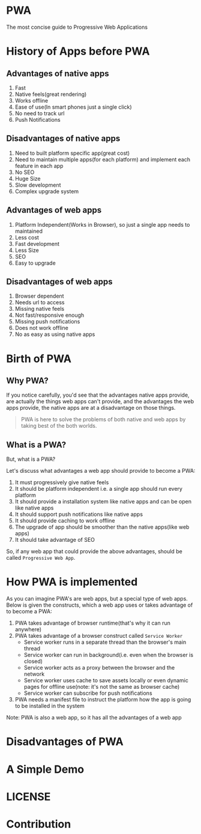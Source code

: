 # PWA
The most concise guide to Progressive Web Applications



History of Apps before PWA
==========================

Advantages of native apps
-------------------------
1. Fast
2. Native feels(great rendering)
3. Works offline
4. Ease of use(In smart phones just a single click)
5. No need to track url
6. Push Notifications


Disadvantages of native apps
----------------------------
1. Need to built platform specific app(great cost)
2. Need to maintain multiple apps(for each platform) and implement each feature in each app
3. No SEO
4. Huge Size
5. Slow development
6. Complex upgrade system


Advantages of web apps
----------------------
1. Platform Independent(Works in Browser), so just a single app needs to maintained
2. Less cost
3. Fast development
4. Less Size
5. SEO
6. Easy to upgrade


Disadvantages of web apps
-------------------------
1. Browser dependent
2. Needs url to access
3. Missing native feels
4. Not fast/responsive enough
5. Missing push notifications
6. Does not work offline
7. No as easy as using native apps



Birth of PWA
============

Why PWA?
--------
If you notice carefully, you'd see that the advantages native apps provide, are actually the things web apps can't provide, and the advantages the web apps provide, the native apps are at a disadvantage on those things.

> PWA is here to solve the problems of both native and web apps by taking best of the both worlds.

What is a PWA?
--------------
But, what is a PWA?

Let's discuss what advantages a web app should provide to become a PWA:

1. It must progressively give native feels
2. It should be platform independent i.e. a single app should run every platform
3. It should provide a installation system like native apps and can be open like native apps
4. It should support push notifications like native apps
5. It should provide caching to work offline
6. The upgrade of app should be smoother than the native apps(like web apps)
7. It should take advantage of SEO

So, if any web app that could provide the above advantages, should be called `Progressive Web App`.



How PWA is implemented
======================
As you can imagine PWA's are web apps, but a special type of web apps. Below is given the constructs, which a web app uses or takes advantage of to become a PWA:

1. PWA takes advantage of browser runtime(that's why it can run anywhere)
2. PWA takes advantage of a browser construct called `Service Worker`
    - Service worker runs in a separate thread than the browser's main thread
    - Service worker can run in background(i.e. even when the browser is closed)
    - Service worker acts as a proxy between the browser and the network
    - Service worker uses cache to save assets locally or even dynamic pages for offline use(note: it's not the same as browser cache)
    - Service worker can subscribe for push notifications
3. PWA needs a manifest file to instruct the platform how the app is going to be installed in the system

Note: PWA is also a web app, so it has all the advantages of a web app



Disadvantages of PWA
====================



A Simple Demo
=============



LICENSE
=======



Contribution
============
